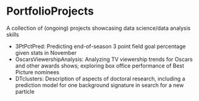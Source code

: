 # PortfolioProjects
A collection of (ongoing) projects showcasing data science/data analysis skills
- 3PtPctPred: Predicting end-of-season 3 point field goal percentage given stats in November
- OscarsViewershipAnalysis: Analyzing TV viewership trends for Oscars and other awards shows; exploring box office performance of Best Picture nominees
- DTclusters: Description of aspects of doctoral research, including a prediction model for one background signature in search for a new particle
